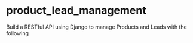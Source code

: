 # product_lead_management
Build a RESTful API using Django to manage Products and Leads with the following
